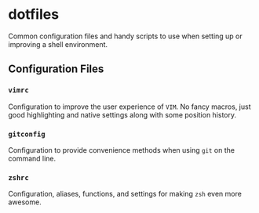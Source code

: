 # dotfiles

Common configuration files and handy scripts to use when setting up or improving a shell environment.

## Configuration Files

### `vimrc`

Configuration to improve the user experience of `VIM`. No fancy macros, just good highlighting and native settings along with some position history.

### `gitconfig`

Configuration to provide convenience methods when using `git` on the command line.

### `zshrc`

Configuration, aliases, functions, and settings for making `zsh` even more awesome.
